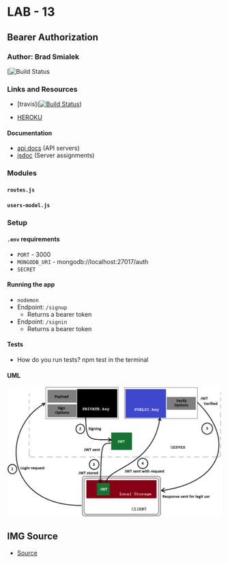 # LAB - 13

## Bearer Authorization

### Author: Brad Smialek

[![Build Status]()

### Links and Resources

* [travis]([![Build Status](https://www.travis-ci.com/brad-smialek-401-advanced-javascript/lab-class-13.svg?branch=master)](https://www.travis-ci.com/brad-smialek-401-advanced-javascript/lab-class-13))

* [HEROKU](https://lab13-brad.herokuapp.com/)

#### Documentation
* [api docs](http://xyz.com) (API servers)
* [jsdoc](http://xyz.com) (Server assignments)

### Modules
#### `routes.js`
#### `users-model.js`

### Setup
#### `.env` requirements
* `PORT` - 3000
* `MONGODB_URI` - mongodb://localhost:27017/auth
* `SECRET` 

#### Running the app
* `nodemon`
* Endpoint: `/signup`
  * Returns a bearer token
* Endpoint: `/signin`
  * Returns a bearer token
  
#### Tests
* How do you run tests? npm test in the terminal

#### UML
![uml](./assets/jwtoken.png)

## IMG Source
* [Source](https://medium.com/@siddharthac6/json-web-token-jwt-the-right-way-of-implementing-with-node-js-65b8915d550e)